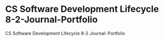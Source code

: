 # CS Software Development Lifecycle 8-2-Journal-Portfolio
CS Software Development Lifecycle 8-2 Journal: Portfolio
